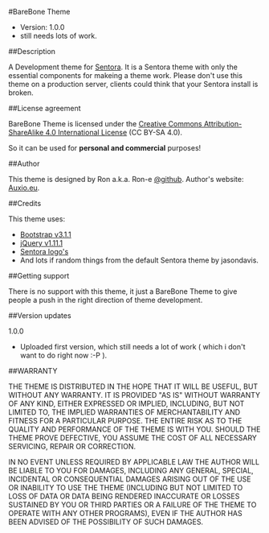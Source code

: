 #BareBone Theme  

* Version: 1.0.0
* still needs lots of work. 

##Description

A Development theme for [Sentora](http://sentora.org/).
It is a Sentora theme with only the essential components for makeing a theme work.
Please don't use this theme on a production server, clients could think that your Sentora install is broken.

##License agreement

BareBone Theme is licensed under the [Creative Commons Attribution-ShareAlike 4.0 International License](http://creativecommons.org/licenses/by-sa/4.0/) (CC BY-SA 4.0).

So it can be used for **personal and commercial** purposes!

##Author

This theme is designed by Ron a.k.a. Ron-e [@github](https://github.com/Ron-e).
Author's website: [Auxio.eu](http://auxio.eu/).

##Credits

This theme uses:
* [Bootstrap v3.1.1](http://getbootstrap.com)
* [jQuery v1.11.1](http://jquery.org)
* [Sentora logo's](https://github.com/sentora/art)
* And lots if random things from the default Sentora theme by jasondavis.

##Getting support

There is no support with this theme, it just a BareBone Theme to give people a push in the right direction of theme development.

##Version updates


1.0.0 
* Uploaded first version, which still needs a lot of work ( which i don't want to do right now :-P ).


##WARRANTY

THE THEME IS DISTRIBUTED IN THE HOPE THAT IT WILL BE USEFUL, BUT WITHOUT ANY WARRANTY. 
IT IS PROVIDED "AS IS" WITHOUT WARRANTY OF ANY KIND, EITHER EXPRESSED OR IMPLIED, INCLUDING, BUT NOT LIMITED TO, THE IMPLIED WARRANTIES OF MERCHANTABILITY AND FITNESS FOR A PARTICULAR PURPOSE. 
THE ENTIRE RISK AS TO THE QUALITY AND PERFORMANCE OF THE THEME IS WITH YOU. 
SHOULD THE THEME PROVE DEFECTIVE, YOU ASSUME THE COST OF ALL NECESSARY SERVICING, REPAIR OR CORRECTION.

IN NO EVENT UNLESS REQUIRED BY APPLICABLE LAW THE AUTHOR WILL BE LIABLE TO YOU FOR DAMAGES, 
INCLUDING ANY GENERAL, SPECIAL, INCIDENTAL OR CONSEQUENTIAL DAMAGES ARISING OUT OF THE USE OR INABILITY TO USE THE THEME 
(INCLUDING BUT NOT LIMITED TO LOSS OF DATA OR DATA BEING RENDERED INACCURATE OR LOSSES SUSTAINED BY YOU OR THIRD PARTIES OR A FAILURE OF THE THEME TO OPERATE WITH ANY OTHER PROGRAMS), 
EVEN IF THE AUTHOR HAS BEEN ADVISED OF THE POSSIBILITY OF SUCH DAMAGES.